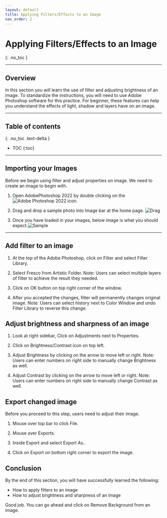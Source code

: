 ```yaml
---
layout: default
title: Applying Filters/Effects to an Image
nav_order: 2
---
```


# Applying Filters/Effects to an Image
{: .no_toc }

---

## Overview

In this section you will learn the use of filter and adjusting brightness of an image. To standardize the instructions, you will need to use Adobe Photoshop software for this practice. For beginner, these features can help you understand the effects of light, shadow and layers have on an image.

---

## Table of contents
{: .no_toc .text-delta }

- TOC
{:toc}

---

## Importing your Images

Before we begin using filter and adjust properties on image. We need to create an image to begin with.

1. Open AdobePhotoshop 2022 by double clicking on the ![Adobe Photoshop 2022](https://lzhjack.github.io/Jack-Fonse-Stan/assets/images/PSicon.png) icon.

2. Drag and drop a sample photo into Image bar at the home page. ![Drag](https://lzhjack.github.io/Jack-Fonse-Stan/assets/images/DragFile.gif)

3. Once you have loaded in your images, below image is what you should expect.![Sample](https://lzhjack.github.io/Jack-Fonse-Stan/assets/images/LoadedSample.png)

---

## Add filter to an image

1. At the top of the Adobe Photoshop, click on Filter and select Filter Library.

2. Select Fresco from Artistic Folder. 
Note: Users can select multiple layers of filter to achieve the result they needed.

3. Click on OK button on top right corner of the window.

4. After you accepted the changes, filter will permanently changes original image. 
Note: Users can select history next to Color Window and undo Filter Library to reverse this change.

## Adjust brightness and sharpness of an image

1. Look at right sidebar, Click on Adjustments next to Properties.

2. Click on Brightness/Contrast icon on top left.

3. Adjust Brightness by clicking on the arrow to move left or right.
Note: Users can enter numbers on right side to manually change Brightness as well.

4. Adjust Contrast by clicking on the arrow to move left or right.
Note: Users can enter numbers on right side to manually change Contrast as well.

## Export changed image
Before you proceed to this step, users need to adjust their image.

1. Mouse over top bar to click File.

2. Mouse over Exports.

3. Inside Export and select Export As..

4. Click on Export on bottom right corner to export the image.

## Conclusion

By the end of this section, you will have successfully learned the following:
* How to apply filters to an image
* How to adjust brightness and sharpness of an image

Good job. You can go ahead and click on Remove Background from an image.

